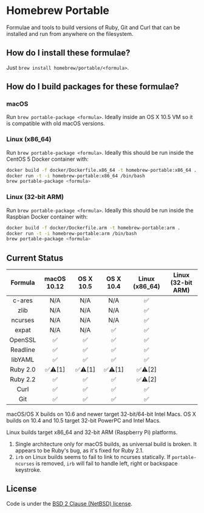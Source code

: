# Homebrew Portable
Formulae and tools to build versions of Ruby, Git and Curl that can be installed and run from anywhere on the filesystem.

## How do I install these formulae?
Just `brew install homebrew/portable/<formula>`.

## How do I build packages for these formulae?
### macOS
Run `brew portable-package <formula>`. Ideally inside an OS X 10.5 VM so it is compatible with old macOS versions.

### Linux (x86_64)
Run `brew portable-package <formula>`. Ideally this should be run inside the CentOS 5 Docker container with:
```bash
docker build -f docker/Dockerfile.x86_64 -t homebrew-portable:x86_64 .
docker run -t -i homebrew-portable:x86_64 /bin/bash
brew portable-package <formula>
```

### Linux (32-bit ARM)
Run `brew portable-package <formula>`. Ideally this should be run inside the Raspbian Docker container with:
```bash
docker build -f docker/Dockerfile.arm -t homebrew-portable:arm .
docker run -t -i homebrew-portable:arm /bin/bash
brew portable-package <formula>
```

## Current Status

| Formula | macOS 10.12 | OS X 10.5 | OS X 10.4 | Linux (x86_64) | Linux (32-bit ARM) |
| :-: | :-: | :-: | :-: | :-: | :-: |
| c-ares | N/A | N/A | N/A | :white_check_mark: | |
| zlib | N/A | N/A | N/A | :white_check_mark: | |
| ncurses | N/A | N/A | N/A | :white_check_mark: | |
| expat | N/A | N/A | :white_check_mark: | :white_check_mark: | |
| OpenSSL | :white_check_mark: | :white_check_mark: | :white_check_mark: | :white_check_mark: | |
| Readline | :white_check_mark: | :white_check_mark: | :white_check_mark: | :white_check_mark: | |
| libYAML | :white_check_mark: | :white_check_mark: | :white_check_mark: | :white_check_mark: | |
| Ruby 2.0 | :white_check_mark::warning:[1] | :white_check_mark::warning:[1] | :white_check_mark::warning:[1] | :white_check_mark::warning:[2] | |
| Ruby 2.2 | :white_check_mark: | :white_check_mark: | :white_check_mark: | :white_check_mark::warning:[2] | |
| Curl | :white_check_mark: | :white_check_mark: | :white_check_mark: | :white_check_mark: | |
| Git | :white_check_mark: | :white_check_mark: | :white_check_mark: | :white_check_mark: | |

macOS/OS X builds on 10.6 and newer target 32-bit/64-bit Intel Macs. OS X builds on 10.4 and 10.5 target 32-bit PowerPC and Intel Macs.

Linux builds target x86_64 and 32-bit ARM (Raspberry Pi) platforms.

1. Single architecture only for macOS builds, as universal build is broken. It appears to be Ruby's bug, as it's fixed for Ruby 2.1.
2. `irb` on Linux builds seems to fail to link to ncurses statically. If `portable-ncurses` is removed, `irb` will fail to handle left, right or backspace keystroke.


## License

Code is under the [BSD 2 Clause (NetBSD) license](https://github.com/Homebrew/homebrew-portable/blob/master/LICENSE.txt).
